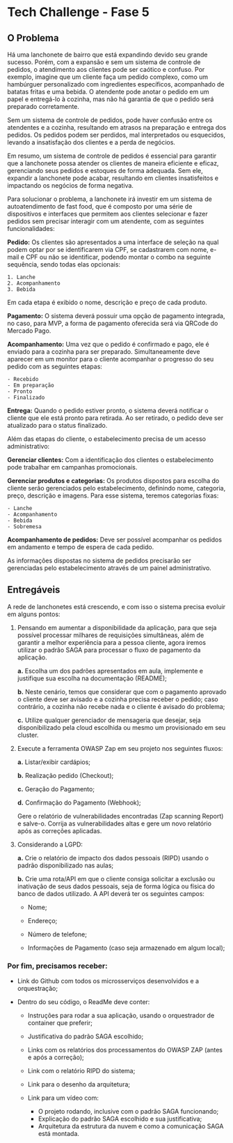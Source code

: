 # Tech Challenge - Fase 5

## O Problema

Há uma lanchonete de bairro que está expandindo devido seu grande sucesso. Porém, com a expansão e sem um sistema de controle de pedidos, o atendimento aos clientes pode ser caótico e confuso. Por exemplo, imagine que um cliente faça um pedido complexo, como um hambúrguer personalizado com ingredientes específicos, acompanhado de batatas fritas e uma bebida. O atendente pode anotar o pedido em um papel e entregá-lo à cozinha, mas não há garantia de que o pedido será preparado corretamente.

Sem um sistema de controle de pedidos, pode haver confusão entre os atendentes e a cozinha, resultando em atrasos na preparação e entrega dos pedidos. Os pedidos podem ser perdidos, mal interpretados ou esquecidos, levando a insatisfação dos clientes e a perda de negócios.

Em resumo, um sistema de controle de pedidos é essencial para garantir que a lanchonete possa atender os clientes de maneira eficiente e eficaz, gerenciando seus pedidos e estoques de forma adequada. Sem ele, expandir a lanchonete pode acabar, resultando em clientes insatisfeitos e impactando os negócios de forma negativa.

Para solucionar o problema, a lanchonete irá investir em um sistema de autoatendimento de fast food, que é composto por uma série de dispositivos e interfaces que permitem aos clientes selecionar e fazer pedidos sem precisar interagir com um atendente, com as seguintes funcionalidades:

**Pedido:** Os clientes são apresentados a uma interface de seleção na qual podem optar por se identificarem via CPF, se cadastrarem com nome, e-mail e CPF ou não se identificar, podendo montar o combo na seguinte sequência, sendo todas elas opcionais:

    1. Lanche 
    2. Acompanhamento
    3. Bebida

Em cada etapa é exibido o nome, descrição e preço de cada produto.

**Pagamento:** O sistema deverá possuir uma opção de pagamento integrada, no caso, para MVP, a forma de pagamento oferecida será via QRCode do Mercado Pago.

**Acompanhamento:** Uma vez que o pedido é confirmado e pago, ele é enviado para a cozinha para ser preparado. Simultaneamente deve aparecer em um monitor para o cliente acompanhar o progresso do seu pedido com as seguintes etapas:

    - Recebido
    - Em preparação
    - Pronto
    - Finalizado

**Entrega:** Quando o pedido estiver pronto, o sistema deverá notificar o cliente que ele está pronto para retirada. Ao ser retirado, o pedido deve ser atualizado para o status finalizado.


Além das etapas do cliente, o estabelecimento precisa de um acesso administrativo:

**Gerenciar clientes:** Com a identificação dos clientes o estabelecimento pode trabalhar em campanhas promocionais.

**Gerenciar produtos e categorias:** Os produtos dispostos para escolha do cliente serão gerenciados pelo estabelecimento, definindo nome, categoria, preço, descrição e imagens. Para esse sistema, teremos categorias fixas:

    - Lanche
    - Acompanhamento
    - Bebida
    - Sobremesa

**Acompanhamento de pedidos:** Deve ser possível acompanhar os pedidos em andamento e tempo de espera de cada pedido.

As informações dispostas no sistema de pedidos precisarão ser gerenciadas pelo estabelecimento através de um painel administrativo.


## Entregáveis

A rede de lanchonetes está crescendo, e com isso o sistema precisa evoluir em alguns pontos:

1. Pensando em aumentar a disponibilidade da aplicação, para que seja possível processar milhares de requisições simultâneas, além de garantir a melhor experiência para a pessoa cliente, agora iremos utilizar o padrão SAGA para processar o fluxo de pagamento da aplicação.

    **a.** Escolha um dos padrões apresentados em aula, implemente e justifique sua escolha na documentação (README);

    **b.** Neste cenário, temos que considerar que com o pagamento aprovado o cliente deve ser avisado e a cozinha precisa receber o pedido; caso contrário, a cozinha não recebe nada e o cliente é avisado do problema;
    
    **c.** Utilize qualquer gerenciador de mensageria que desejar, seja disponibilizado pela cloud escolhida ou mesmo um provisionado em seu cluster.
2. Execute a ferramenta OWASP Zap em seu projeto nos seguintes fluxos:

    **a.** Listar/exibir cardápios;

    **b.** Realização pedido (Checkout);

    **c.** Geração do Pagamento;

    **d.** Confirmação do Pagamento (Webhook);

    Gere o relatório de vulnerabilidades encontradas (Zap scanning Report) e salve-o. Corrija as vulnerabilidades altas e gere um novo relatório após as correções aplicadas.

3. Considerando a LGPD:

    **a.** Crie o relatório de impacto dos dados pessoais (RIPD) usando o padrão disponibilizado nas aulas;

    **b.** Crie uma rota/API em que o cliente consiga solicitar a exclusão ou inativação de seus dados pessoais, seja de forma lógica ou física do banco de dados utilizado. A API deverá ter os seguintes campos:

    - Nome;

    - Endereço;

    - Número de telefone;

    - Informações de Pagamento (caso seja armazenado em algum local);

### Por fim, precisamos receber: 

- Link do Github com todos os microsserviços desenvolvidos e a orquestração;
- Dentro do seu código, o ReadMe deve conter:

    - Instruções para rodar a sua aplicação, usando o orquestrador de container que preferir;
    - Justificativa do padrão SAGA escolhido;
    - Links com os relatórios dos processamentos do OWASP ZAP (antes e após a correção);
    - Link com o relatório RIPD do sistema;
    - Link para o desenho da arquitetura;
    - Link para um vídeo com:

        - O projeto rodando, inclusive com o padrão SAGA funcionando;
        - Explicação do padrão SAGA escolhido e sua justificativa;
        - Arquitetura da estrutura da nuvem e como a comunicação SAGA está montada.
